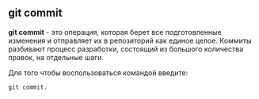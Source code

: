 ## git commit

**git commit** -  это операция, которая берет все подготовленные изменения и отправляет их в репозиторий как единое целое. Коммиты разбивают процесс разработки, состоящий из большого количества правок, на отдельные шаги.

Для того чтобы воспользоваться командой введите: 

```bash=
git commit.
```